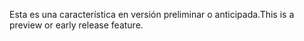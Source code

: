 <span data-ttu-id="7f18d-101">Esta es una característica en versión preliminar o anticipada.</span><span class="sxs-lookup"><span data-stu-id="7f18d-101">This is a preview or early release feature.</span></span>